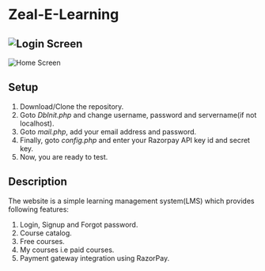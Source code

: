 # Zeal-E-Learning

![Login Screen](https://github.com/JT-collab/Zeal-E-Learning/blob/main/screenshots/login.png) 
----
![Home Screen](https://github.com/JT-collab/Zeal-E-Learning/blob/main/screenshots/home.png)

## Setup

1. Download/Clone the repository.
2. Goto *DbInit.php* and change username, password and servername(if not localhost).
3. Goto *mail.php*, add your email address and password.
4. Finally, goto *config.php* and enter your Razorpay API key id and secret key.
5. Now, you are ready to test.

## Description

The website is a simple learning management system(LMS) which provides following features:
1. Login, Signup and Forgot password.
2. Course catalog. 
3. Free courses.
4. My courses i.e paid courses.
5. Payment gateway integration using RazorPay.
